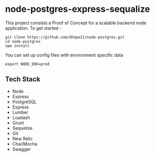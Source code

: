 
# node-postgres-express-sequalize

This project consists a Proof of Concept for a scalable backend node application.
To get started -

    git clone https://github.com/dhope21/node-postgres.git
    cd node-postgres
    npm install
	
You can set up config files with environment specific data 

    export NODE_ENV=prod

 

Tech Stack
----------
- Node
- Express
- PostgreSQL
- Express
- Lumber
- Loadash
- Grunt
- Sequelize
- Git
- New Relic
- Chai/Mocha
- Swagger
